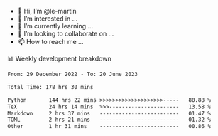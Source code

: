- 👋 Hi, I’m @le-martin
- 👀 I’m interested in ...
- 🌱 I’m currently learning ...
- 💞️ I’m looking to collaborate on ...
- 📫 How to reach me ...

<!---
Tutorial for using WakaTime stats in GitHub profile: https://github.com/athul/waka-readme
-->

📊 Weekly development breakdown
<!--START_SECTION:waka-->

```txt
From: 29 December 2022 - To: 20 June 2023

Total Time: 178 hrs 30 mins

Python       144 hrs 22 mins >>>>>>>>>>>>>>>>>>>>-----   80.88 %
TeX          24 hrs 14 mins  >>>----------------------   13.58 %
Markdown     2 hrs 37 mins   -------------------------   01.47 %
TOML         2 hrs 21 mins   -------------------------   01.32 %
Other        1 hr 31 mins    -------------------------   00.86 %
```

<!--END_SECTION:waka-->

<!---
le-martin/le-martin is a ✨ special ✨ repository because its `README.md` (this file) appears on your GitHub profile.
You can click the Preview link to take a look at your changes.
--->
